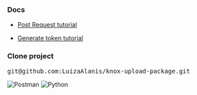 ### Docs

- [Post Request tutorial](https://docs.samsungknox.com/devref/knox-configure/index.htm#tag/Content-Management-Application-APIs/operation/uploadInHouseApplicationUsingPOST "Upload package")

- [Generate token tutorial](https://docs.samsungknox.com/dev/knox-cloud-authentication/tutorial.htm "Knox Auth")

### Clone project

<pre>
git@github.com:LuizaAlanis/knox-upload-package.git
</pre>

![Postman](https://img.shields.io/badge/Postman-FF6C37?style=for-the-badge&logo=postman&logoColor=white)
![Python](https://img.shields.io/badge/python-3670A0?style=for-the-badge&logo=python&logoColor=ffdd54)
